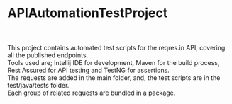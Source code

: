 # APIAutomationTestProject<br><br>
This project contains automated test scripts for the reqres.in API, covering all the published endpoints.<br>
Tools used are; Intellij IDE for development, Maven for the build process, Rest Assured for API testing and TestNG for assertions.<br>
The requests are added in the main folder, and, the test scripts are in the test/java/tests folder.<br>
Each group of related requests are bundled in a package.<br>
